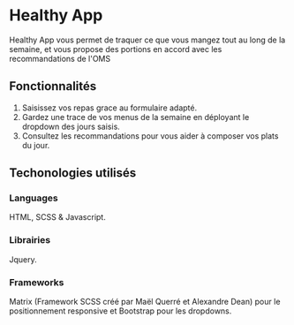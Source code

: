 # Healthy App

Healthy App vous permet de traquer ce que vous mangez tout au long de la semaine, et vous propose des portions en accord avec les recommandations de l'OMS

## Fonctionnalités

1. Saisissez vos repas grace au formulaire adapté.
2. Gardez une trace de vos menus de la semaine en déployant le dropdown des jours saisis.
3. Consultez les recommandations pour vous aider à composer vos plats du jour.

## Techonologies utilisés

### Languages
HTML, SCSS & Javascript.

### Librairies
Jquery.

### Frameworks
Matrix (Framework SCSS créé par Maël Querré et Alexandre Dean) pour le positionnement responsive et Bootstrap pour les dropdowns.
